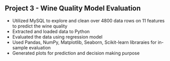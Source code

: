 ## Project 3 - Wine Quality Model Evaluation  
- Utilized MySQL to explore and clean over 4800 data rows on 11 features to predict the wine quality
- Extracted and loaded data to Python
- Evaluated the data using regression model
- Used Pandas, NumPy, Matplotlib, Seaborn, Scikit-learn libraraies for in-sample evaluation 
- Generated plots for prediction and decision making purpose
